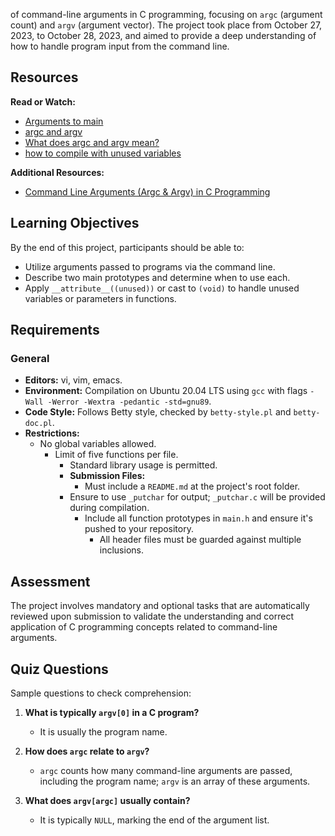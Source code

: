 of command-line arguments in C programming, focusing on `argc` (argument count) and `argv` (argument vector). The project took place from October 27, 2023, to October 28, 2023, and aimed to provide a deep understanding of how to handle program input from the command line.

## Resources
**Read or Watch:**
- [Arguments to main](https://www.gnu.org/software/libc/manual/html_node/Program-Arguments.html)
- [argc and argv](https://www.tutorialspoint.com/cprogramming/c_command_line_arguments.htm)
- [What does argc and argv mean?](https://www.youtube.com/watch?v=aP1ijjeZc24)
- [how to compile with unused variables](https://gcc.gnu.org/onlinedocs/gcc/Variable-Attributes.html)

**Additional Resources:**
- [Command Line Arguments (Argc & Argv) in C Programming](https://www.geeksforgeeks.org/command-line-arguments-in-c-cpp/)

## Learning Objectives
By the end of this project, participants should be able to:
- Utilize arguments passed to programs via the command line.
- Describe two main prototypes and determine when to use each.
- Apply `__attribute__((unused))` or cast to `(void)` to handle unused variables or parameters in functions.

## Requirements
### General
- **Editors:** vi, vim, emacs.
- **Environment:** Compilation on Ubuntu 20.04 LTS using `gcc` with flags `-Wall -Werror -Wextra -pedantic -std=gnu89`.
- **Code Style:** Follows Betty style, checked by `betty-style.pl` and `betty-doc.pl`.
- **Restrictions:**
  - No global variables allowed.
    - Limit of five functions per file.
      - Standard library usage is permitted.
      - **Submission Files:**
        - Must include a `README.md` at the project's root folder.
	  - Ensure to use `_putchar` for output; `_putchar.c` will be provided during compilation.
	    - Include all function prototypes in `main.h` and ensure it's pushed to your repository.
	      - All header files must be guarded against multiple inclusions.

## Assessment
The project involves mandatory and optional tasks that are automatically reviewed upon submission to validate the understanding and correct application of C programming concepts related to command-line arguments.

## Quiz Questions
Sample questions to check comprehension:

1. **What is typically `argv[0]` in a C program?**
   - It is usually the program name.

2. **How does `argc` relate to `argv`?**
   - `argc` counts how many command-line arguments are passed, including the program name; `argv` is an array of these arguments.

3. **What does `argv[argc]` usually contain?**
   - It is typically `NULL`, marking the end of the argument list.
